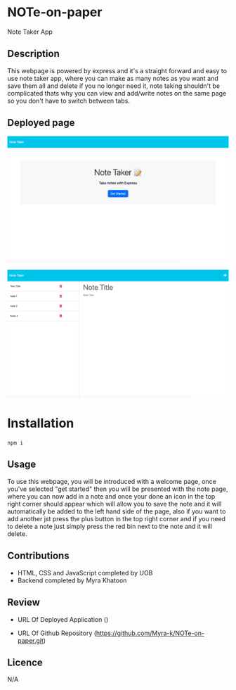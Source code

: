 # NOTe-on-paper

Note Taker App

## Description

This webpage is powered by express and it's a straight forward and easy to use note taker app, where you can make as many notes as you want and save them all and delete if you no longer need it, note taking shouldn't be complicated thats why you can view and add/write notes on the same page so you don't have to switch between tabs.

## Deployed page


![Deployed page screenshot](./public/assets/screenshots/Screenshot%202023-06-25%20at%2020.41.30.png)


![Deployed page screenshot](./public/assets/screenshots/Screenshot%202023-06-25%20at%2020.43.02.png)

# Installation

```
npm i

```

## Usage

To use this webpage, you will be introduced with a welcome page, once you've selected "get started" then you will be presented with the note page, where you can now add in a note and once your done an icon in the top right corner should appear which will allow you to save the note and it will automatically be added to the left hand side of the page, also if you want to add another jst press the plus button in the top right corner and if you need to delete a note just simply press the red bin next to the note and it will delete.
 
## Contributions

* HTML, CSS and JavaScript completed by UOB 
* Backend completed by Myra Khatoon

## Review

* URL Of Deployed Application ()

* URL Of Github Repository (https://github.com/Myra-k/NOTe-on-paper.git)


## Licence

N/A